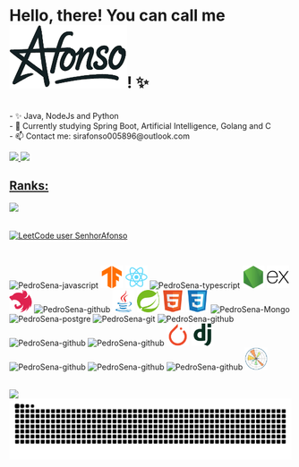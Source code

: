 <div style="display: flex">
<h1>Hello, there! You can call me <img src="https://raw.githubusercontent.com/SenhorAfonso/SenhorAfonso/main/afonso-logo-transparente-sm.png" />! ✨</h1>
</div>

<p>
    - ✨ Java, NodeJs and Python <br>
    - 📖 Currently studying Spring Boot, Artificial Intelligence, Golang and C <br>
    - 📫 Contact me: sirafonso005896@outlook.com <br>
</p>

<div>
  <a href="https://github.com/SenhorAfonso">
  <img height="180em" src="https://github-readme-stats.vercel.app/api?username=SenhorAfonso&show_icons=true&include_all_commits=true&count_private=true&theme=radical"/>
  <img height="180em" src="https://github-readme-stats.vercel.app/api/top-langs/?username=SenhorAfonso&layout=compact&langs_count=7&theme=radical"/>
</div>

<h2 style="text-decoration: none;">Ranks:</h2>

<div> 
    <img src="https://www.codewars.com/users/SenhorAfonso/badges/large" />
    <br>
    <br>
    
[![LeetCode user SenhorAfonso](https://img.shields.io/badge/dynamic/json?style=for-the-badge&labelColor=black&color=%23ffa116&label=Solved&query=solvedOverTotal&url=https%3A%2F%2Fleetcode-badge.vercel.app%2Fapi%2Fusers%2FSenhorAfonso&logo=leetcode&logoColor=yellow)](https://leetcode.com/SenhorAfonso/)
</div>

##

<div style="display: inline_block"><br>
    <img alt="PedroSena-javascript" height="40" src="https://cdn.jsdelivr.net/npm/programming-languages-logos/src/javascript/javascript.png">
    <img alt="PedroSena-tensorflow" height="40" src="https://github.com/devicons/devicon/blob/master/icons/tensorflow/tensorflow-original.svg">
    <img alt="PedroSena-react" height="40" src="https://github.com/devicons/devicon/blob/master/icons/react/react-original.svg">
    <img alt="PedroSena-typescript" height="40" src="https://cdn.jsdelivr.net/npm/programming-languages-logos/src/typescript/typescript.png">
    <img alt="PedroSena-nodejs" height="40" src="https://github.com/devicons/devicon/blob/master/icons/nodejs/nodejs-original.svg">
    <img alt="PedroSena-nodejs" height="40" src="https://github.com/devicons/devicon/blob/master/icons/express/express-original.svg">
    <img alt="PedroSena-nestjs" height="40" src="https://github.com/devicons/devicon/blob/master/icons/nestjs/nestjs-original.svg">
    <img alt="PedroSena-github" height="40" src='https://cdn.jsdelivr.net/gh/devicons/devicon/icons/nextjs/nextjs-original.svg'>
    <img alt="PedroSena-java" height="40" src="https://github.com/devicons/devicon/blob/master/icons/java/java-original.svg">
    <img alt="PedroSena-spring" height="40" src="https://github.com/devicons/devicon/blob/master/icons/spring/spring-original.svg">
    <img alt="PedroSena-HTML" height="40" src="https://raw.githubusercontent.com/devicons/devicon/master/icons/html5/html5-original.svg">
    <img alt="PedroSena-CSS" height="40" src="https://raw.githubusercontent.com/devicons/devicon/master/icons/css3/css3-original.svg">
    <img alt="PedroSena-Mongo" height="40" src='https://cdn.jsdelivr.net/gh/devicons/devicon/icons/mongodb/mongodb-original.svg'>
    <img alt="PedroSena-postgre" height="40" src='https://cdn.jsdelivr.net/gh/devicons/devicon/icons/postgresql/postgresql-original.svg'>
    <img alt="PedroSena-git" height="40" src='https://cdn.jsdelivr.net/gh/devicons/devicon/icons/git/git-original.svg'>
    <img alt="PedroSena-github" height="40" src='https://cdn.jsdelivr.net/gh/devicons/devicon/icons/github/github-original.svg'>
    <img alt="PedroSena-github" height="40" src='https://cdn.jsdelivr.net/gh/devicons/devicon/icons/python/python-original.svg'>
    <img alt="PedroSena-github" height="40" src='https://cdn.jsdelivr.net/gh/devicons/devicon/icons/numpy/numpy-original.svg'>
    <img alt="PedroSena-github" height="40" src='https://github.com/devicons/devicon/blob/master/icons/pytorch/pytorch-original.svg'>
    <img alt="PedroSena-github" height="40" src='https://github.com/devicons/devicon/blob/master/icons/django/django-plain.svg'>
    <img alt="PedroSena-github" height="40" src='https://cdn.jsdelivr.net/gh/devicons/devicon/icons/numpy/numpy-original.svg'>
    <img alt="PedroSena-github" height="40" src='https://cdn.jsdelivr.net/gh/devicons/devicon/icons/pandas/pandas-original.svg'>
    <img alt="PedroSena-github" height="40" src='https://cdn.jsdelivr.net/gh/devicons/devicon/icons/plotly/plotly-original.svg'>
    <img alt="PedroSena-github" height="40" src='https://github.com/devicons/devicon/blob/master/icons/matplotlib/matplotlib-original.svg'>
</div>

##

<div>
    <a href="https://www.linkedin.com/in/senhorafonso/"> <img align="center" src="https://img.shields.io/badge/LinkedIn-0077B5?style=for-the-badge&logo=linkedin&logoColor=white"> </a>
</div>

<picture>
  <source media="(prefers-color-scheme: dark)" srcset="https://raw.githubusercontent.com/SenhorAfonso/SenhorAfonso/output/github-snake-dark.svg" />
  <source media="(prefers-color-scheme: light)" srcset="https://raw.githubusercontent.com/SenhorAfonso/SenhorAfonso/output/github-snake.svg" />
  <img alt="github-snake" src="https://raw.githubusercontent.com/SenhorAfonso/SenhorAfonso/output/github-snake.svg" /> 
</picture>
